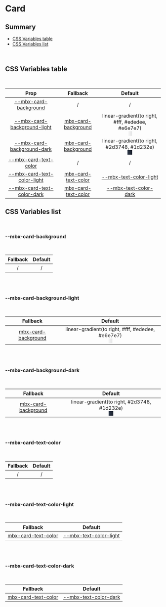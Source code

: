 # Card

## Summary

- [CSS Variables table](#css-variables-table)
- [CSS Variables list](#css-variables-list)

<br>

## CSS Variables table

<br>

| <div style='text-align:center;margin:auto;'>Prop</div>                                                      | <div style='text-align:center;margin:auto;'>Fallback</div>                                    | <div style='text-align:center;margin:auto;'>Default</div>                                                                                                                                                                                                                                                                           |
| ----------------------------------------------------------------------------------------------------------- | --------------------------------------------------------------------------------------------- | ----------------------------------------------------------------------------------------------------------------------------------------------------------------------------------------------------------------------------------------------------------------------------------------------------------------------------------- |
| <div style='text-align:center;margin:auto;'>[--mbx-card-background](#mbx-card-background)</div>             | <div style='text-align:center;margin:auto;'>/</div>                                           | <div style='text-align:center;margin:auto;'>/</div>                                                                                                                                                                                                                                                                                 |
| <div style='text-align:center;margin:auto;'>[--mbx-card-background-light](#mbx-card-background-light)</div> | <div style='text-align:center;margin:auto;'>[mbx-card-background](#mbx-card-background)</div> | <div style='text-align:center;margin:auto;'><div><div style='text-align:center;margin-auto;'>linear-gradient(to right, #fff, #ededee, #e6e7e7)</div><div style='text-align:center;margin-auto;'><div style='background:linear-gradient(to right, #fff, #ededee, #e6e7e7);margin:auto; width:15px; height:15px;'/></div></div></div> |
| <div style='text-align:center;margin:auto;'>[--mbx-card-background-dark](#mbx-card-background-dark)</div>   | <div style='text-align:center;margin:auto;'>[mbx-card-background](#mbx-card-background)</div> | <div style='text-align:center;margin:auto;'><div><div style='text-align:center;margin-auto;'>linear-gradient(to right, #2d3748, #1d232e)</div><div style='text-align:center;margin-auto;'><div style='background:linear-gradient(to right, #2d3748, #1d232e);margin:auto; width:15px; height:15px;'/></div></div></div>             |
| <div style='text-align:center;margin:auto;'>[--mbx-card-text-color](#mbx-card-text-color)</div>             | <div style='text-align:center;margin:auto;'>/</div>                                           | <div style='text-align:center;margin:auto;'>/</div>                                                                                                                                                                                                                                                                                 |
| <div style='text-align:center;margin:auto;'>[--mbx-card-text-color-light](#mbx-card-text-color-light)</div> | <div style='text-align:center;margin:auto;'>[mbx-card-text-color](#mbx-card-text-color)</div> | <div style='text-align:center;margin:auto;'>[--mbx-text-color-light](../../global/css-vars.md#mbx-text-color-light)</div>                                                                                                                                                                                                           |
| <div style='text-align:center;margin:auto;'>[--mbx-card-text-color-dark](#mbx-card-text-color-dark)</div>   | <div style='text-align:center;margin:auto;'>[mbx-card-text-color](#mbx-card-text-color)</div> | <div style='text-align:center;margin:auto;'>[--mbx-text-color-dark](../../global/css-vars.md#mbx-text-color-dark)</div>                                                                                                                                                                                                             |

## CSS Variables list

<br>

### --mbx-card-background

<br>

| <div style='text-align:center;margin:auto;'>Fallback</div> | <div style='text-align:center;margin:auto;'>Default</div> |
| ---------------------------------------------------------- | --------------------------------------------------------- |
| <div style='text-align:center;margin:auto;'>/</div>        | <div style='text-align:center;margin:auto;'>/</div>       |

<br><br>

### --mbx-card-background-light

<br>

| <div style='text-align:center;margin:auto;'>Fallback</div>                                    | <div style='text-align:center;margin:auto;'>Default</div>                                                                                                                                                                                                                                                                           |
| --------------------------------------------------------------------------------------------- | ----------------------------------------------------------------------------------------------------------------------------------------------------------------------------------------------------------------------------------------------------------------------------------------------------------------------------------- |
| <div style='text-align:center;margin:auto;'>[mbx-card-background](#mbx-card-background)</div> | <div style='text-align:center;margin:auto;'><div><div style='text-align:center;margin-auto;'>linear-gradient(to right, #fff, #ededee, #e6e7e7)</div><div style='text-align:center;margin-auto;'><div style='background:linear-gradient(to right, #fff, #ededee, #e6e7e7);margin:auto; width:15px; height:15px;'/></div></div></div> |

<br><br>

### --mbx-card-background-dark

<br>

| <div style='text-align:center;margin:auto;'>Fallback</div>                                    | <div style='text-align:center;margin:auto;'>Default</div>                                                                                                                                                                                                                                                               |
| --------------------------------------------------------------------------------------------- | ----------------------------------------------------------------------------------------------------------------------------------------------------------------------------------------------------------------------------------------------------------------------------------------------------------------------- |
| <div style='text-align:center;margin:auto;'>[mbx-card-background](#mbx-card-background)</div> | <div style='text-align:center;margin:auto;'><div><div style='text-align:center;margin-auto;'>linear-gradient(to right, #2d3748, #1d232e)</div><div style='text-align:center;margin-auto;'><div style='background:linear-gradient(to right, #2d3748, #1d232e);margin:auto; width:15px; height:15px;'/></div></div></div> |

<br><br>

### --mbx-card-text-color

<br>

| <div style='text-align:center;margin:auto;'>Fallback</div> | <div style='text-align:center;margin:auto;'>Default</div> |
| ---------------------------------------------------------- | --------------------------------------------------------- |
| <div style='text-align:center;margin:auto;'>/</div>        | <div style='text-align:center;margin:auto;'>/</div>       |

<br><br>

### --mbx-card-text-color-light

<br>

| <div style='text-align:center;margin:auto;'>Fallback</div>                                    | <div style='text-align:center;margin:auto;'>Default</div>                                                                 |
| --------------------------------------------------------------------------------------------- | ------------------------------------------------------------------------------------------------------------------------- |
| <div style='text-align:center;margin:auto;'>[mbx-card-text-color](#mbx-card-text-color)</div> | <div style='text-align:center;margin:auto;'>[--mbx-text-color-light](../../global/css-vars.md#mbx-text-color-light)</div> |

<br><br>

### --mbx-card-text-color-dark

<br>

| <div style='text-align:center;margin:auto;'>Fallback</div>                                    | <div style='text-align:center;margin:auto;'>Default</div>                                                               |
| --------------------------------------------------------------------------------------------- | ----------------------------------------------------------------------------------------------------------------------- |
| <div style='text-align:center;margin:auto;'>[mbx-card-text-color](#mbx-card-text-color)</div> | <div style='text-align:center;margin:auto;'>[--mbx-text-color-dark](../../global/css-vars.md#mbx-text-color-dark)</div> |

<br><br>
